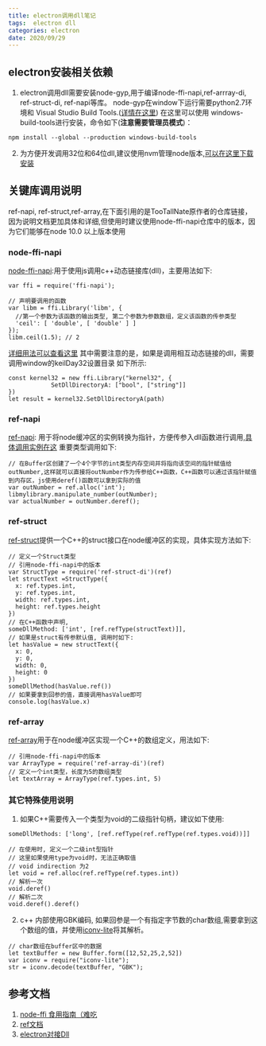 ```yaml
---
title: electron调用dll笔记
tags:  electron dll
categories: electron
date: 2020/09/29
---
```

## electron安装相关依赖
1. electron调用dll需要安装node-gyp,用于编译node-ffi-napi,ref-arrray-di, ref-struct-di, ref-napi等库。
node-gyp在window下运行需要python2.7环境和 Visual Studio Build Tools.([详情在这里](https://github.com/nodejs/node-gyp))
在这里可以使用 windows-build-tools进行安装，命令如下(__注意需要管理员模式__)：
```
npm install --global --production windows-build-tools
```
2. 为方便开发调用32位和64位dll,建议使用nvm管理node版本,[可以在这里下载安装](https://github.com/coreybutler/nvm-windows/releases)

## 关键库调用说明
ref-napi, ref-struct,ref-array,在下面引用的是TooTallNate原作者的仓库链接，因为说明文档更加具体和详细,但使用时建议使用node-ffi-napi仓库中的版本，因为它们能够在node 10.0 以上版本使用
### node-ffi-napi
[node-ffi-napi](https://github.com/node-ffi-napi/node-ffi-napi):用于使用js调用c++动态链接库(dll)，主要用法如下:
```
var ffi = require('ffi-napi');

// 声明要调用的函数
var libm = ffi.Library('libm', {
  //第一个参数为该函数的输出类型, 第二个参数为参数数组，定义该函数的传参类型
  'ceil': [ 'double', [ 'double' ] ]
});
libm.ceil(1.5); // 2

```
[详细用法可以查看这里](https://github.com/node-ffi/node-ffi/wiki/Node-FFI-Tutorial)
其中需要注意的是，如果是调用相互动态链接的dll，需要调用window的keilDay32设置目录
如下所示:
```
const kernel32 = new ffi.Library("kernel32", {
            SetDllDirectoryA: ["bool", ["string"]]
})
let result = kernel32.SetDllDirectoryA(path)
```
### ref-napi
[ref-napi](https://github.com/node-ffi-napi/ref-napi): 用于将node缓冲区的实例转换为指针，方便传参入dll函数进行调用,[具体调用实例在这](https://tootallnate.github.com/ref)
重要类型调用如下:

```
// 在Buffer区创建了一个4个字节的int类型内存空间并将指向该空间的指针赋值给outNumber,这样就可以直接将outNumber作为传参给C++函数，C++函数可以通过该指针赋值到内存区，js使用deref()函数可以拿到实际的值
var outNumber = ref.alloc('int'); 
libmylibrary.manipulate_number(outNumber);
var actualNumber = outNumber.deref();
```
### ref-struct
[ref-struct](https://github.com/TooTallNate/ref-struct)提供一个C++的struct接口在node缓冲区的实现，具体实现方法如下:
```
// 定义一个Struct类型
// 引用node-ffi-napi中的版本
var StructType = require('ref-struct-di')(ref)
let structText =StructType({
  x: ref.types.int,
  y: ref.types.int,
  width: ref.types.int,
  height: ref.types.height
})
// 在C++函数中声明, 
someDllMethod: ['int', [ref.refType(structText)]],
// 如果是struct有传参默认值, 调用时如下:
let hasValue = new structText({
  x: 0,
  y: 0,
  width: 0,
  height: 0
})
someDllMethod(hasValue.ref())
// 如果要拿到回参的值，直接调用hasValue即可
console.log(hasValue.x)
```
### ref-array
[ref-array](https://github.com/TooTallNate/ref-array)用于在node缓冲区实现一个C++的数组定义，用法如下:
```
// 引用node-ffi-napi中的版本
var ArrayType = require('ref-array-di')(ref)
// 定义一个int类型，长度为5的数组类型
let textArray = ArrayType(ref.types.int, 5)
```
### 其它特殊使用说明
1. 如果C++需要传入一个类型为void的二级指针句柄，建议如下使用:
```
someDllMethods: ['long', [ref.refType(ref.refType(ref.types.void))]]

// 在使用时, 定义一个二级int型指针
// 这里如果使用type为void时，无法正确取值
// void indirection 为2
let void = ref.alloc(ref.refType(ref.types.int))
// 解析一次
void.deref()
// 解析二次
void.deref().deref()

```
2. c++ 内部使用GBK编码, 如果回参是一个有指定字节数的char数组,需要拿到这个数组的值，并使用[iconv-lite](https://www.npmjs.com/package/iconv-lite)将其解析。

```
// char数组在buffer区中的数据
let textBuffer = new Buffer.form([12,52,25,2,52])
var iconv = require("iconv-lite");
str = iconv.decode(textBuffer, "GBK");
```
## 参考文档
1. [node-ffi 食用指南（难吃](https://www.v2ex.com/t/474611)
2. [ref文档](http://tootallnate.github.io/ref/)
3. [electron对接Dll](https://blog.csdn.net/zxl761303248/article/details/108051680)